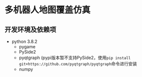# 多机器人地图覆盖仿真
## 开发环境及依赖项
- python 3.8.2
  - pygame
  - PySide2
  - pyqtgraph (pypi版本暂不支持PySide2，使用`pip install git+https://github.com/pyqtgraph/pyqtgraph`命令进行安装
  - numpy
 
